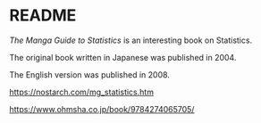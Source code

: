 # README

_The Manga Guide to Statistics_ is an interesting book on Statistics.

The original book written in Japanese was published in 2004.

The English version was published in 2008.

https://nostarch.com/mg_statistics.htm

https://www.ohmsha.co.jp/book/9784274065705/
